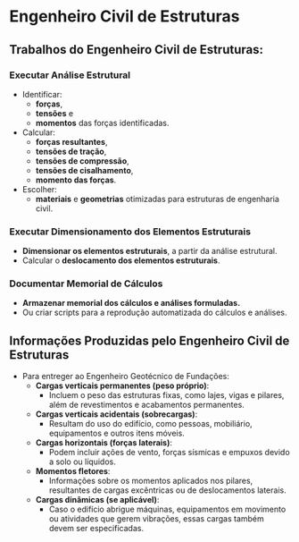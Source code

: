 # Engenheiro Civil de Estruturas

## Trabalhos do Engenheiro Civil de Estruturas:

### Executar Análise Estrutural 
- Identificar:
	- **forças**, 
	- **tensões** e 
	- **momentos** das forças identificadas.
- Calcular:
	- **forças resultantes**,
	- **tensões de tração**, 
	- **tensões de compressão**, 
	- **tensões de cisalhamento**, 
	- **momento das forças**.
- Escolher:
	- **materiais** e **geometrias** otimizadas para estruturas de engenharia civil.

### Executar Dimensionamento dos Elementos Estruturais
- **Dimensionar os elementos estruturais**, a partir da análise estrutural.
- Calcular o **deslocamento dos elementos estruturais**.

### Documentar Memorial de Cálculos
- **Armazenar memorial dos cálculos e análises formuladas.**
- Ou criar scripts para a reprodução automatizada do cálculos e análises.

## Informações Produzidas pelo Engenheiro Civil de Estruturas
- Para entreger ao Engenheiro Geotécnico de Fundações:
	- **Cargas verticais permanentes (peso próprio)**:
		- Incluem o peso das estruturas fixas, como lajes, vigas e pilares, além de revestimentos e acabamentos permanentes.
	- **Cargas verticais acidentais (sobrecargas)**:
		- Resultam do uso do edifício, como pessoas, mobiliário, equipamentos e outros itens móveis.
	- **Cargas horizontais (forças laterais)**:
		- Podem incluir ações de vento, forças sísmicas e empuxos devido a solo ou líquidos.
	- **Momentos fletores**:
		- Informações sobre os momentos aplicados nos pilares, resultantes de cargas excêntricas ou de deslocamentos laterais.
	- **Cargas dinâmicas (se aplicável)**:
		- Caso o edifício abrigue máquinas, equipamentos em movimento ou atividades que gerem vibrações, essas cargas também devem ser especificadas.
	
